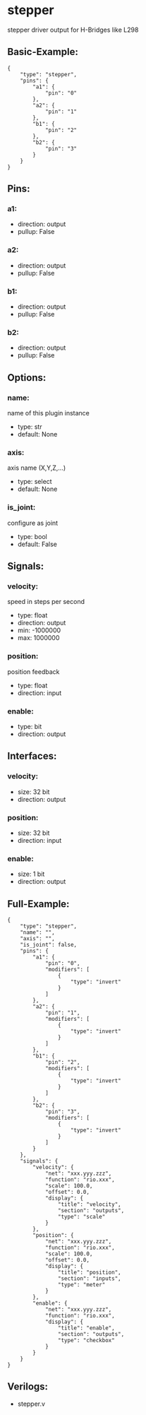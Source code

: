 # stepper


stepper driver output for H-Bridges like L298

## Basic-Example:
```
{
    "type": "stepper",
    "pins": {
        "a1": {
            "pin": "0"
        },
        "a2": {
            "pin": "1"
        },
        "b1": {
            "pin": "2"
        },
        "b2": {
            "pin": "3"
        }
    }
}
```

## Pins:
### a1:

 * direction: output
 * pullup: False

### a2:

 * direction: output
 * pullup: False

### b1:

 * direction: output
 * pullup: False

### b2:

 * direction: output
 * pullup: False


## Options:
### name:
name of this plugin instance

 * type: str
 * default: None

### axis:
axis name (X,Y,Z,...)

 * type: select
 * default: None

### is_joint:
configure as joint

 * type: bool
 * default: False


## Signals:
### velocity:
speed in steps per second

 * type: float
 * direction: output
 * min: -1000000
 * max: 1000000

### position:
position feedback

 * type: float
 * direction: input

### enable:

 * type: bit
 * direction: output


## Interfaces:
### velocity:

 * size: 32 bit
 * direction: output

### position:

 * size: 32 bit
 * direction: input

### enable:

 * size: 1 bit
 * direction: output


## Full-Example:
```
{
    "type": "stepper",
    "name": "",
    "axis": "",
    "is_joint": false,
    "pins": {
        "a1": {
            "pin": "0",
            "modifiers": [
                {
                    "type": "invert"
                }
            ]
        },
        "a2": {
            "pin": "1",
            "modifiers": [
                {
                    "type": "invert"
                }
            ]
        },
        "b1": {
            "pin": "2",
            "modifiers": [
                {
                    "type": "invert"
                }
            ]
        },
        "b2": {
            "pin": "3",
            "modifiers": [
                {
                    "type": "invert"
                }
            ]
        }
    },
    "signals": {
        "velocity": {
            "net": "xxx.yyy.zzz",
            "function": "rio.xxx",
            "scale": 100.0,
            "offset": 0.0,
            "display": {
                "title": "velocity",
                "section": "outputs",
                "type": "scale"
            }
        },
        "position": {
            "net": "xxx.yyy.zzz",
            "function": "rio.xxx",
            "scale": 100.0,
            "offset": 0.0,
            "display": {
                "title": "position",
                "section": "inputs",
                "type": "meter"
            }
        },
        "enable": {
            "net": "xxx.yyy.zzz",
            "function": "rio.xxx",
            "display": {
                "title": "enable",
                "section": "outputs",
                "type": "checkbox"
            }
        }
    }
}
```

## Verilogs:
 * stepper.v
